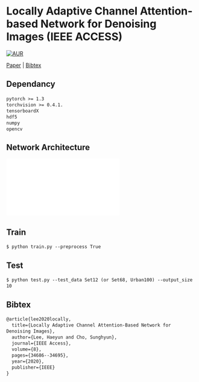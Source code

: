 # Locally Adaptive Channel Attention-based Network for Denoising Images (IEEE ACCESS)
[![AUR](https://img.shields.io/aur/license/yaourt.svg?style=plastic)](LICENSE)

[Paper](https://ieeexplore.ieee.org/abstract/document/8999518) | [Bibtex](#Bibtex)


## Dependancy
```
pytorch >= 1.3
torchvision >= 0.4.1.
tensorboardX
hdf5
numpy
opencv
```

## Network Architecture
![graph](./images/Architecture.pdf)

## Train 
```
$ python train.py --preprocess True
```

## Test
```
$ python test.py --test_data Set12 (or Set68, Urban100) --output_size 10
```

## Bibtex
```
@article{lee2020locally,
  title={Locally Adaptive Channel Attention-Based Network for Denoising Images},
  author={Lee, Haeyun and Cho, Sunghyun},
  journal={IEEE Access},
  volume={8},
  pages={34686--34695},
  year={2020},
  publisher={IEEE}
}
```